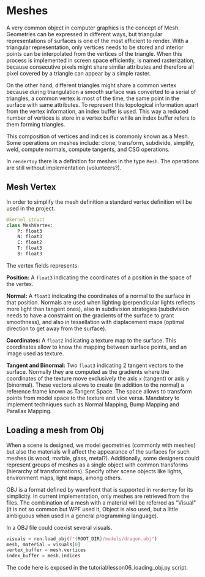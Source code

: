 # Meshes

A very common object in computer graphics is the concept of Mesh. Geometries can be expressed
in different ways, but triangular representations of surfaces is one of the most efficient
to render. With a triangular representation, only vertices needs to be stored and interior
points can be interpolated from the vertices of the triangle. When this process is implemented
in screen space efficiently, is named rasterization, because consecutive pixels might share
similar attributes and therefore all pixel covered by a triangle can appear by a simple raster.

On the other hand, different triangles might share a common vertex because during 
triangulation a smooth surface was converted to a serial of triangles, a common vertex is most
of the time, the same point in the surface with same attributes. To represent this topological
information apart from the vertex information, an index buffer is used. This way a reduced number
of vertices is store in a vertex buffer while an index buffer refers to them forming triangles.

This composition of vertices and indices is commonly known as a Mesh. Some operations on
meshes include: clone, transform, subdivide, simplify, weld, compute normals, compute tangents,
and CSG operations.

In `rendertoy` there is a definition for meshes in the type `Mesh`. The operations are still
without implementation (volunteers?).

## Mesh Vertex

In order to simplify the mesh definition a standard vertex definition will be used in the 
project.

```python
@kernel_struct
class MeshVertex:
    P: float3
    N: float3
    C: float2
    T: float3
    B: float3
```

The vertex fields represents:

**Position:**  A `float3` indicating the coordinates of a position in the space of the vertex.

**Normal:** A `float3` indicating the coordinates of a normal to the surface in that position.
Normals are used when lighting (perpendicular lights reflects more light than tangent ones), 
also in subdivision strategies (subdivision needs to have a constraint on the gradients of the 
surface to grant smoothness), and also in tessellation with displacement maps (optimal 
direction to get away from the surface).

**Coordinates:**  A `float2` indicating a texture map to the surface. This coordinates allow
to know the mapping between surface points, and an image used as texture. 

**Tangent and Binormal:** Two `float3` indicating 2 tangent vectors to the surface. Normally
they are computed as the gradients where the coordinates of the texture move exclusively the axis 
`x` (tangent) or axis `y` (binormal). These vectors allows to create (in addition to the normal)
a reference frame known as Tangent Space. The space allows to transform points from model space
to the texture and vice versa. Mandatory to implement techniques such as Normal Mapping, Bump 
Mapping and Parallax Mapping.


## Loading a mesh from Obj

When a scene is designed, we model geometries (commonly with meshes) but also the materials
will affect the appearance of the surfaces for such meshes (is wood, marble, glass, metal?).
Additionally, some designers could represent groups of meshes as a single object with common
transforms (hierarchy of transformations). Specify other scene objects like lights, environment
maps, light maps, among others.

OBJ is a format defined by wavefront that is supported in `rendertoy` for its simplicity.
In current implementation, only meshes are retrieved from the files. 
The combination of a mesh with a material will be referred as "Visual" (it is not so common 
but WPF used it, Object is also used, but a little ambiguous when used in a general programming
language).

In a OBJ file could coexist several visuals. 

```python
visuals = ren.load_obj(f"{ROOT_DIR}/models/dragon.obj")
mesh, material = visuals[0]
vertex_buffer = mesh.vertices
index_buffer = mesh.indices
```

The code here is exposed in the tutorial/lesson06_loading_obj.py script.


